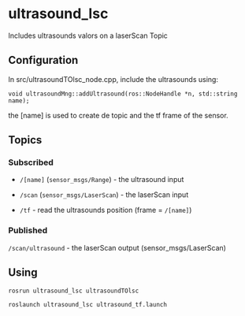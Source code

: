 # ultrasound_lsc
Includes ultrasounds valors on a laserScan Topic

## Configuration
In src/ultrasoundTOlsc_node.cpp, include the ultrasounds using:

`void ultrasoundMng::addUltrasound(ros::NodeHandle *n, std::string name);`

the [name] is used to create de topic and the tf frame of the sensor.

## Topics

### Subscribed
- `/[name]` (`sensor_msgs/Range`) - the ultrasound input

- `/scan` (`sensor_msgs/LaserScan`)  - the laserScan input

- `/tf` - read the ultrasounds position (frame = `/[name]`)

### Published
`/scan/ultrasound` - the laserScan output (sensor_msgs/LaserScan) 

## Using
`rosrun ultrasound_lsc ultrasoundTOlsc`

`roslaunch ultrasound_lsc ultrasound_tf.launch`
